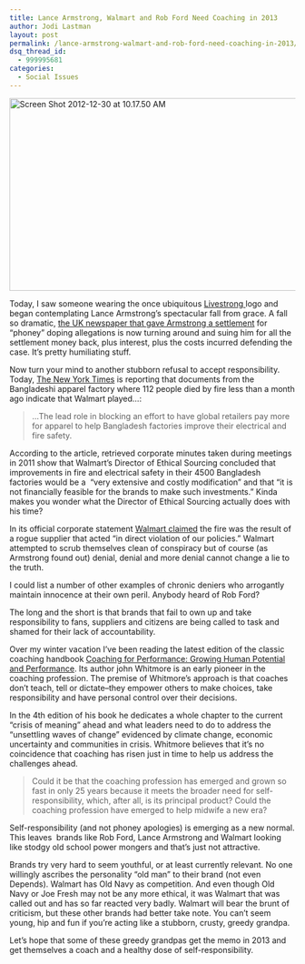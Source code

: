 ```yaml
---
title: Lance Armstrong, Walmart and Rob Ford Need Coaching in 2013
author: Jodi Lastman
layout: post
permalink: /lance-armstrong-walmart-and-rob-ford-need-coaching-in-2013/
dsq_thread_id:
  - 999995681
categories:
  - Social Issues
---
```

<a href="http://hypenotic.com/meaning-fulmarketing/10300/lance-armstrong-walmart-and-rob-ford-need-coaching-in-2013/attachment/screen-shot-2012-12-30-at-10-17-50-am" rel="attachment wp-att-10302"><img class="aligncenter size-full wp-image-10302" alt="Screen Shot 2012-12-30 at 10.17.50 AM" src="http://hypenotic.com/wordpress/wp-content/uploads/2012/12/Screen-Shot-2012-12-30-at-10.17.50-AM.png" width="546" height="339" /></a>

Today, I saw someone wearing the once ubiquitous [Livestrong ][1]logo and began contemplating Lance Armstrong&#8217;s spectacular fall from grace. A fall so dramatic, [the UK newspaper that gave Armstrong a settlement][2] for &#8220;phoney&#8221; doping allegations is now turning around and suing him for all the settlement money back, plus interest, plus the costs incurred defending the case. It&#8217;s pretty humiliating stuff.

Now turn your mind to another stubborn refusal to accept responsibility. Today, [The New York Times][3] is reporting that documents from the Bangladeshi apparel factory where 112 people died by fire less than a month ago indicate that Walmart played&#8230;:

> &#8230;The lead role in blocking an effort to have global retailers pay more for apparel to help Bangladesh factories improve their electrical and fire safety.

<p itemprop="articleBody">
  According to the article, retrieved corporate minutes taken during meetings in 2011 show that Walmart&#8217;s Director of Ethical Sourcing concluded that improvements in fire and electrical safety in their 4500 Bangladesh factories would be a  “very extensive and costly modification&#8221; and that &#8220;it is not financially feasible for the brands to make such investments.” Kinda makes you wonder what the Director of Ethical Sourcing actually does with his time?
</p>

In its official corporate statement <a href="http://news.walmart.com/news-archive/2012/11/26/walmart-statement-on-fire-at-bangladesh-garment-factory" target="_blank">Walmart claimed</a> the fire was the result of a rogue supplier that acted &#8220;in direct violation of our policies.&#8221; Walmart attempted to scrub themselves clean of conspiracy but of course (as Armstrong found out) denial, denial and more denial cannot change a lie to the truth.

I could list a number of other examples of chronic deniers who arrogantly maintain innocence at their own peril. Anybody heard of Rob Ford?

The long and the short is that brands that fail to own up and take responsibility to fans, suppliers and citizens are being called to task and shamed for their lack of accountability.

Over my winter vacation I&#8217;ve been reading the latest edition of the classic coaching handbook [Coaching for Performance: Growing Human Potential and Performance][4]. Its author john Whitmore is an early pioneer in the coaching profession. The premise of Whitmore&#8217;s approach is that coaches don&#8217;t teach, tell or dictate–they empower others to make choices, take responsibility and have personal control over their decisions.

In the 4th edition of his book he dedicates a whole chapter to the current &#8220;crisis of meaning&#8221; ahead and what leaders need to do to address the &#8220;unsettling waves of change&#8221; evidenced by climate change, economic uncertainty and communities in crisis. Whitmore believes that it&#8217;s no coincidence that coaching has risen just in time to help us address the challenges ahead.

> Could it be that the coaching profession has emerged and grown so fast in only 25 years because it meets the broader need for self-responsibility, which, after all, is its principal product? Could the coaching profession have emerged to help midwife a new era?

Self-responsibility (and not phoney apologies) is emerging as a new normal. This leaves  brands like Rob Ford, Lance Armstrong and Walmart looking like stodgy old school power mongers and that&#8217;s just not attractive.

Brands try very hard to seem youthful, or at least currently relevant. No one willingly ascribes the personality &#8220;old man&#8221; to their brand (not even Depends). Walmart has Old Navy as competition. And even though Old Navy or Joe Fresh may not be any more ethical, it was Walmart that was called out and has so far reacted very badly. Walmart will bear the brunt of criticism, but these other brands had better take note. You can&#8217;t seem young, hip and fun if you&#8217;re acting like a stubborn, crusty, greedy grandpa.

Let&#8217;s hope that some of these greedy grandpas get the memo in 2013 and get themselves a coach and a healthy dose of self-responsibility.

&nbsp;

&nbsp;

&nbsp;

 [1]: http://www.livestrong.org/
 [2]: http://www.huffingtonpost.com/2012/12/23/sunday-times-suing-lance-armstrong-libel-case_n_2355751.html
 [3]: http://www.nytimes.com/2012/12/06/world/asia/3-walmart-suppliers-made-goods-in-bangladeshi-factory-where-112-died-in-fire.html
 [4]: http://www.amazon.com/Coaching-Performance-Potential-Principles-Leadership/dp/185788535X